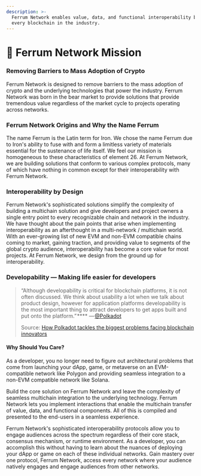 ```yaml
---
description: >-
  Ferrum Network enables value, data, and functional interoperability between
  every blockchain in the industry.
---
```


# 🏁 Ferrum Network Mission

### Removing Barriers to Mass Adoption of Crypto

Ferrum Network is designed to remove barriers to the mass adoption of crypto and the underlying technologies that power the industry. Ferrum Network was born in the bear market to provide solutions that provide tremendous value regardless of the market cycle to projects operating across networks.&#x20;

### Ferrum Network Origins and Why the Name Ferrum

The name Ferrum is the Latin term for Iron. We chose the name Ferrum due to Iron's ability to fuse with and form a limitless variety of materials essential for the sustenance of life itself. We feel our mission is homogeneous to these characteristics of element 26. At Ferrum Network, we are building solutions that conform to various complex protocols, many of which have nothing in common except for their interoperability with Ferrum Network.

### Interoperability by Design

Ferrum Network's sophisticated solutions simplify the complexity of building a multichain solution and give developers and project owners a single entry point to every recognizable chain and network in the industry. We have thought about the pain points that arise when implementing interoperability as an afterthought in a multi-network / multichain world. With an ever-growing list of new EVM and non-EVM compatible chains coming to market, gaining traction, and providing value to segments of the global crypto audience, interoperability has become a core value for most projects. At Ferrum Network, we design from the ground up for interoperability.

### **Developability — Making life easier for developers**

> “Although developability is critical for blockchain platforms, it is not often discussed. We think about usability a lot when we talk about product design, however for application platforms developability is the most important thing to attract developers to get apps built and put onto the platform.” **** — [@Polkadot](https://twitter.com/polkadotnetwork)&#x20;
>
> Source: [How Polkadot tackles the biggest problems facing blockchain innovators](https://link.medium.com/o1goC1nazlb)

#### Why Should You Care?

As a developer, you no longer need to figure out architectural problems that come from launching your dApp, game, or metaverse on an EVM-compatible network like Polygon and providing seamless integration to a non-EVM compatible network like Solana.

Build the core solution on Ferrum Network and leave the complexity of seamless multichain integration to the underlying technology. Ferrum Network lets you implement interactions that enable the multichain transfer of value, data, and functional components. All of this is compiled and presented to the end-users in a seamless experience.

Ferrum Network's sophisticated interoperability protocols allow you to engage audiences across the spectrum regardless of their core stack, consensus mechanism, or runtime environment. As a developer, you can accomplish this without having to learn about the nuances of deploying your dApp or game on each of these individual networks. Gain mastery over one protocol, Ferrum Network, access every network where your audience natively engages and engage audiences from other networks.
